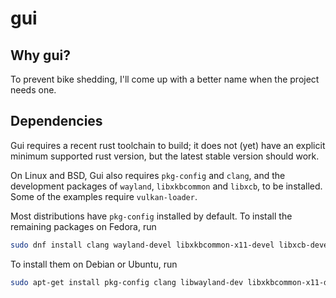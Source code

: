 # gui

## Why gui?

To prevent bike shedding, I'll come up with a better name when the project needs one.

## Dependencies

Gui requires a recent rust toolchain to build; it does not (yet) have an
explicit minimum supported rust version, but the latest stable version should
work.

On Linux and BSD, Gui also requires `pkg-config` and `clang`,
and the development packages of `wayland`, `libxkbcommon` and `libxcb`, to be installed.
Some of the examples require `vulkan-loader`.

Most distributions have `pkg-config` installed by default. To install the remaining packages on Fedora, run
```sh
sudo dnf install clang wayland-devel libxkbcommon-x11-devel libxcb-devel vulkan-loader-devel
```
To install them on Debian or Ubuntu, run
```sh
sudo apt-get install pkg-config clang libwayland-dev libxkbcommon-x11-dev libvulkan-dev
```

